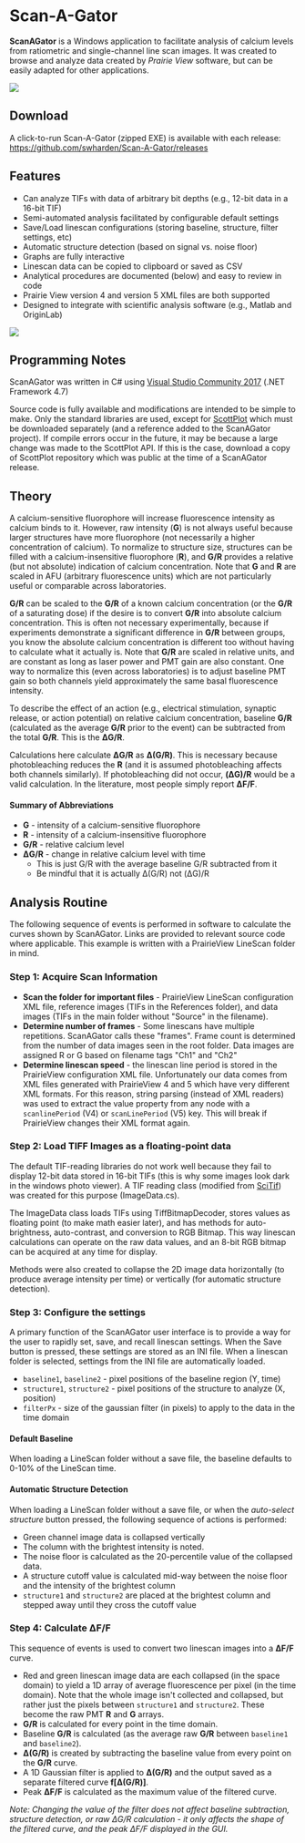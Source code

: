 # Scan-A-Gator
**ScanAGator** is a Windows application to facilitate analysis of calcium levels from ratiometric and single-channel line scan images. It was created to browse and analyze data created by _Prairie View_ software, but can be easily adapted for other applications.

![](src/ScanAGator-FRAMEWORK/screenshot.png)

## Download
A click-to-run Scan-A-Gator (zipped EXE) is available with each release:\
https://github.com/swharden/Scan-A-Gator/releases

## Features
* Can analyze TIFs with data of arbitrary bit depths (e.g., 12-bit data in a 16-bit TIF)
* Semi-automated analysis facilitated by configurable default settings
* Save/Load linescan configurations (storing baseline, structure, filter settings, etc)
* Automatic structure detection (based on signal vs. noise floor)
* Graphs are fully interactive
* Linescan data can be copied to clipboard or saved as CSV
* Analytical procedures are documented (below) and easy to review in code
* Prairie View version 4 and version 5 XML files are both supported
* Designed to integrate with scientific analysis software (e.g., Matlab and OriginLab)

![](doc/graphics/Graph1making.png)

## Programming Notes

ScanAGator was written in C# using [Visual Studio Community 2017](https://visualstudio.microsoft.com/downloads/) (.NET Framework 4.7)

Source code is fully available and modifications are intended to be simple to make. Only the standard libraries are used, except for [ScottPlot](https://github.com/swharden/ScottPlot) which must be downloaded separately (and a reference added to the ScanAGator project). If compile errors occur in the future, it may be because a large change was made to the ScottPlot API. If this is the case, download a copy of ScottPlot repository which was public at the time of a ScanAGator release.

## Theory

A calcium-sensitive fluorophore will increase fluorescence intensity as calcium binds to it. However, raw intensity (**G**) is not always useful because larger structures have more fluorophore (not necessarily a higher concentration of calcium). To normalize to structure size, structures can be filled with a calcium-insensitive fluorophore (**R**), and **G/R** provides a relative (but not absolute) indication of calcium concentration. Note that **G** and **R** are scaled in AFU (arbitrary fluorescence units) which are not particularly useful or comparable across laboratories.

**G/R** can be scaled to the **G/R** of a known calcium concentration (or the **G/R** of a saturating dose) if the desire is to convert **G/R** into absolute calcium concentration. This is often not necessary experimentally, because if experiments demonstrate a significant difference in **G/R** between groups, you know the absolute calcium concentration is different too without having to calculate what it actually is. Note that **G/R** are scaled in relative units, and are constant as long as laser power and PMT gain are also constant. One way to normalize this (even across laboratories) is to adjust baseline PMT gain so both channels yield approximately the same basal fluorescence intensity.

To describe the effect of an action (e.g., electrical stimulation, synaptic release, or action potential) on relative calcium concentration, baseline **G/R** (calculated as the average **G/R** prior to the event) can be subtracted from the total **G/R**. This is the **ΔG/R**. 

Calculations here calculate **ΔG/R** as **Δ(G/R)**. This is necessary because photobleaching reduces the **R** (and it is assumed photobleaching affects both channels similarly). If photobleaching did not occur, **(ΔG)/R** would be a valid calculation. In the literature, most people simply report **ΔF/F**.

#### Summary of Abbreviations
* **G** - intensity of a calcium-sensitive fluorophore 
* **R** - intensity of a calcium-insensitive fluorophore
* **G/R** - relative calcium level
* **ΔG/R** - change in relative calcium level with time
  * This is just G/R with the average baseline G/R subtracted from it
  * Be mindful that it is actually Δ(G/R) not (ΔG)/R
  

## Analysis Routine
The following sequence of events is performed in software to calculate the curves shown by ScanAGator. Links are provided to relevant source code where applicable. This example is written with a PrairieView LineScan folder in mind.

### Step 1: Acquire Scan Information
* **Scan the folder for important files** - PrairieView LineScan configuration XML file, reference images (TIFs in the References folder), and data images (TIFs in the main folder without "Source" in the filename).
* **Determine number of frames** - Some linescans have multiple repetitions. ScanAGator calls these "frames". Frame count is determined from the number of data images seen in the root folder. Data images are assigned R or G based on filename tags "Ch1" and "Ch2"
* **Determine linescan speed** - the linescan line period is stored in the PrairieView configuration XML file. Unfortunately our data comes from XML files generated with PrairieView 4 and 5 which have very different XML formats. For this reason, string parsing (instead of XML readers) was used to extract the value property from any node with a `scanlinePeriod` (V4) or `scanLinePeriod` (V5) key. This will break if PrairieView changes their XML format again.

### Step 2: Load TIFF Images as a floating-point data
The default TIF-reading libraries do not work well because they fail to display 12-bit data stored in 16-bit TIFs (this is why some images look dark in the windows photo viewer). A TIF reading class (modified from [SciTif](https://github.com/swharden/SciTIF)) was created for this purpose (ImageData.cs).  

The ImageData class loads TIFs using TiffBitmapDecoder, stores values as floating point (to make math easier later), and has methods for auto-brightness, auto-contrast, and conversion to RGB Bitmap. This way linescan calculations can operate on the raw data values, and an 8-bit RGB bitmap can be acquired at any time for display. 

Methods were also created to collapse the 2D image data horizontally (to produce average intensity per time) or vertically (for automatic structure detection).

### Step 3: Configure the settings

A primary function of the ScanAGator user interface is to provide a way for the user to rapidly set, save, and recall linescan settings. When the Save button is pressed, these settings are stored as an INI file. When a linescan folder is selected, settings from the INI file are automatically loaded.

* `baseline1`, `baseline2` - pixel positions of the baseline region (Y, time)
* `structure1`, `structure2` - pixel positions of the structure to analyze (X, position)
* `filterPx` - size of the gaussian filter (in pixels) to apply to the data in the time domain

#### Default Baseline
When loading a LineScan folder without a save file, the baseline defaults to 0-10% of the LineScan time.

#### Automatic Structure Detection
When loading a LineScan folder without a save file, or when the _auto-select structure_ button pressed, the following sequence of actions is performed:

* Green channel image data is collapsed vertically
* The column with the brightest intensity is noted.
* The noise floor is calculated as the 20-percentile value of the collapsed data.
* A structure cutoff value is calculated mid-way between the noise floor and the intensity of the brightest column
* `structure1` and `structure2` are placed at the brightest column and stepped away until they cross the cutoff value

### Step 4: Calculate ΔF/F

This sequence of events is used to convert two linescan images into a **ΔF/F** curve.

* Red and green linescan image data are each collapsed (in the space domain) to yield a 1D array of average fluorescence per pixel (in the time domain). Note that the whole image isn't collected and collapsed, but rather just the pixels between `structure1` and `structure2`. These become the raw PMT **R** and **G** arrays.
* **G/R** is calculated for every point in the time domain.
* Baseline **G/R** is calculated (as the average raw **G/R** between `baseline1` and `baseline2`).
* **Δ(G/R)** is created by subtracting the baseline value from every point on the **G/R** curve.
* A 1D Gaussian filter is applied to **Δ(G/R)** and the output saved as a separate filtered curve **f[Δ(G/R)]**.
* Peak **ΔF/F** is calculated as the maximum value of the filtered curve.

_Note: Changing the value of the filter does not affect baseline subtraction, structure detection, or raw ΔG/R calculation - it only affects the shape of the filtered curve, and the peak ΔF/F displayed in the GUI._
